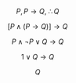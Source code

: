 $$P, P\rightarrow Q,\  \therefore Q$$

$$[P \land (P \rightarrow Q)]\rightarrow Q$$

$$P \land \neg P \lor Q \rightarrow Q$$

$$1 \lor Q \rightarrow Q$$

$$Q$$

